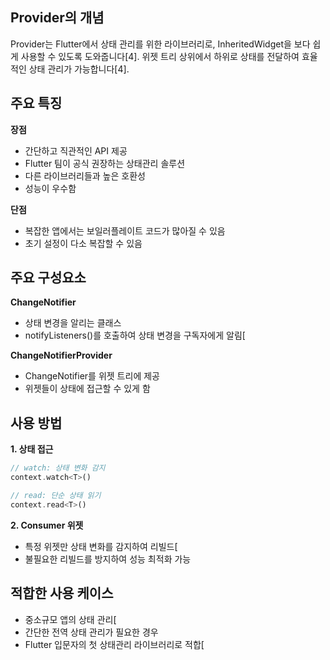 ## Provider의 개념

Provider는 Flutter에서 상태 관리를 위한 라이브러리로, InheritedWidget을 보다 쉽게 사용할 수 있도록 도와줍니다[4]. 위젯 트리 상위에서 하위로 상태를 전달하여 효율적인 상태 관리가 가능합니다[4].

## 주요 특징

**장점**
- 간단하고 직관적인 API 제공
- Flutter 팀이 공식 권장하는 상태관리 솔루션
- 다른 라이브러리들과 높은 호환성
- 성능이 우수함

**단점**
- 복잡한 앱에서는 보일러플레이트 코드가 많아질 수 있음
- 초기 설정이 다소 복잡할 수 있음

## 주요 구성요소

**ChangeNotifier**
- 상태 변경을 알리는 클래스
- notifyListeners()를 호출하여 상태 변경을 구독자에게 알림[

**ChangeNotifierProvider**
- ChangeNotifier를 위젯 트리에 제공
- 위젯들이 상태에 접근할 수 있게 함

## 사용 방법

**1. 상태 접근**
```dart
// watch: 상태 변화 감지
context.watch<T>()

// read: 단순 상태 읽기
context.read<T>()
```

**2. Consumer 위젯**
- 특정 위젯만 상태 변화를 감지하여 리빌드[
- 불필요한 리빌드를 방지하여 성능 최적화 가능

## 적합한 사용 케이스

- 중소규모 앱의 상태 관리[
- 간단한 전역 상태 관리가 필요한 경우
- Flutter 입문자의 첫 상태관리 라이브러리로 적합[
